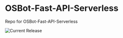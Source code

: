 # OSBot-Fast-API-Serverless
Repo for OSBot-Fast-API-Serverless

![Current Release](https://img.shields.io/badge/release-v1.26.0-blue)
